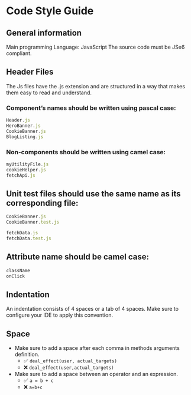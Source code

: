 # Code Style Guide

## General information

Main programming Language: JavaScript
The source code must be JSe6 compliant.

## Header Files
The Js files have the .js extension and are structured in a way that makes them easy to read and understand.
### Component’s names should be written using pascal case:
```JavaScript
Header.js
HeroBanner.js
CookieBanner.js
BlogListing.js
```
### Non-components should be written using camel case:
```JavaScript
myUtilityFile.js
cookieHelper.js
fetchApi.js
```
## Unit test files should use the same name as its corresponding file:
```JavaScript
CookieBanner.js
CookieBanner.test.js

fetchData.js
fetchData.test.js
```

## Attribute name should be camel case:
```JavaScript
className
onClick
```

## Indentation
An indentation consists of 4 spaces or a tab of 4 spaces. Make sure to configure your IDE to apply this convention.


## Space
- Make sure to add a space after each comma in methods arguments definition.
    - ✅ ```deal_effect(user, actual_targets)```
    - ❌ ```deal_effect(user,actual_targets)```
- Make sure to add a space between an operator and an expression.
    - ✅ ```a = b + c```
    - ❌ ```a=b+c```
